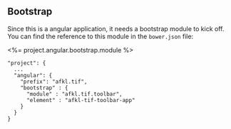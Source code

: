## Bootstrap

Since this is a angular application, it needs a bootstrap module to kick off. You can find the reference to
this module in the `bower.json` file:

<%= project.angular.bootstrap.module %>

```
"project": {
  ...
  "angular": {
    "prefix": "afkl.tif",
    "bootstrap" : {
      "module" : "afkl.tif.toolbar",
      "element" : "afkl-tif-toolbar-app"
    }
  }
}
```
